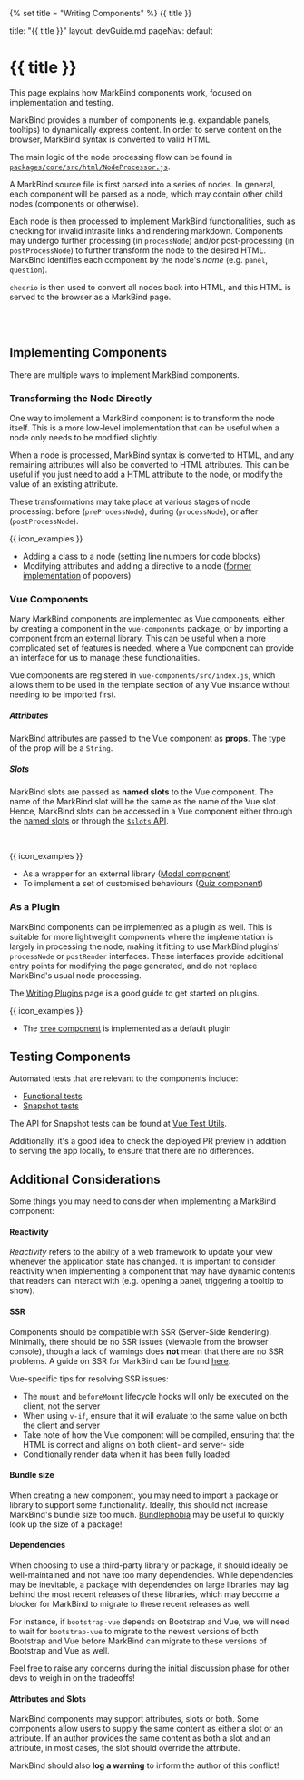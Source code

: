 {% set title = "Writing Components" %}
<span id="title" class="d-none">{{ title }}</span>

<frontmatter>
  title: "{{ title }}"
  layout: devGuide.md
  pageNav: default
</frontmatter>

# {{ title }}

<div class="lead">

This page explains how MarkBind components work, focused on implementation and testing.
</div>

MarkBind provides a number of components (e.g. expandable panels, tooltips) to dynamically express content. 
In order to serve content on the browser, MarkBind syntax is converted to valid HTML.

<panel header="How are components in MarkBind syntax parsed and converted to HTML?">

The main logic of the node processing flow can be found in [`packages/core/src/html/NodeProcessor.js`](https://github.com/MarkBind/markbind/blob/master/packages/core/src/html/NodeProcessor.js).

A MarkBind source file is first parsed into a series of 
<popover header=":bulb: What is a _**node**_?" content="A HTML file can be represented as a tree structure called the [DOM](https://www.w3schools.com/js/js_htmldom.asp), comprising HTML elements (or _nodes_).">nodes</popover>.
In general, each component will be parsed as a node, which may contain other child nodes (components or otherwise).

Each node is then processed to implement MarkBind functionalities, such as checking for invalid intrasite links and rendering markdown.
Components may undergo further processing (in `processNode`) and/or post-processing (in `postProcessNode`) to further transform the node to the desired HTML.
MarkBind identifies each component by the node's _name_ (e.g. `panel`, `question`). 

`cheerio` is then used to convert all nodes back into HTML, and this HTML is served to the browser as a MarkBind page.
</panel>

<br>
<br>

## Implementing Components

There are multiple ways to implement MarkBind components.

### Transforming the Node Directly

One way to implement a MarkBind component is to transform the node itself.
This is a more low-level implementation that can be useful when a node only needs to be modified slightly.

When a node is processed, MarkBind syntax is converted to HTML, and any remaining attributes will also be converted to HTML attributes. 
This can be useful if you just need to add a HTML attribute to the node, or modify the value of an existing attribute.

These transformations may take place at various stages of node processing: before (`preProcessNode`), during (`processNode`), or after (`postProcessNode`).

{{ icon_examples }} 
* Adding a class to a node (setting line numbers for code blocks)
* Modifying attributes and adding a directive to a node ([former implementation](https://github.com/MarkBind/markbind/blob/502df135e07baebd9d4eea8ccc0654c990047792/packages/core/src/html/bootstrapVueProcessor.js#L73) of popovers)

</box>

### Vue Components

Many MarkBind components are implemented as Vue components, either by creating a component in the `vue-components` package, or by importing a component from an external library.
This can be useful when a more complicated set of features is needed, where a Vue component can provide an interface for us to manage these functionalities.

Vue components are registered in `vue-components/src/index.js`, which allows them to be used in the template section of any Vue instance without needing to be imported first.

<panel header="How do MarkBind attributes/slots get passed to the Vue component?">

##### <trigger for="pop:markbind-attributes">Attributes</trigger>

MarkBind attributes are passed to the Vue component as **props**. The type of the prop will be a `String`.

##### <trigger for="pop:markbind-slots">Slots</trigger>

MarkBind slots are passed as **named slots** to the Vue component. The name of the MarkBind slot will be the same as the name of the Vue slot.
Hence, MarkBind slots can be accessed in a Vue component either through the [named slots](https://v2.vuejs.org/v2/guide/components-slots.html#Named-Slots) or through the [`$slots` API](https://v2.vuejs.org/v2/api/#vm-slots).
</panel>

<br>

{{ icon_examples }} 
* As a wrapper for an external library ([Modal component](https://github.com/MarkBind/markbind/blob/master/packages/vue-components/src/Modal.vue))
* To implement a set of customised behaviours ([Quiz component](https://github.com/MarkBind/markbind/blob/master/packages/vue-components/src/questions/Quiz.vue))

### As a Plugin

MarkBind components can be implemented as a plugin as well. 
This is suitable for more lightweight components where the implementation is largely in processing the node, making it fitting to use MarkBind plugins' `processNode` or `postRender` interfaces. 
These interfaces provide additional entry points for modifying the page generated, and do not replace MarkBind's usual node processing.

The [Writing Plugins]({{baseUrl}}/devGuide/writingPlugins.html) page is a good guide to get started on plugins.

{{ icon_examples }} 
* The [`tree` component](https://github.com/MarkBind/markbind/blob/master/packages/core/src/plugins/default/markbind-plugin-tree.js) is implemented as a default plugin

## Testing Components

Automated tests that are relevant to the components include:

* [Functional tests]({{baseUrl}}/devGuide/workflow.html#adding-test-site-content)
* [Snapshot tests]({{baseUrl}}/devGuide/workflow.html#adding-snapshot-tests-for-components)

The API for Snapshot tests can be found at [Vue Test Utils](https://v1.test-utils.vuejs.org/).

Additionally, it's a good idea to check the deployed PR preview in addition to serving the app locally, to ensure that there are no differences.

## Additional Considerations

Some things you may need to consider when implementing a MarkBind component:

#### Reactivity

_Reactivity_ refers to the ability of a web framework to update your view whenever the application state has changed. 
It is important to consider reactivity when implementing a component that may have dynamic contents that readers can interact with (e.g. opening a panel, triggering a tooltip to show).

#### SSR

Components should be compatible with SSR (Server-Side Rendering). 
Minimally, there should be no SSR issues (viewable from the browser console), though a lack of warnings does **not** mean that there are no SSR problems. 
A guide on SSR for MarkBind can be found [here]({{baseUrl}}/devGuide/design/serverSideRendering.html). 

Vue-specific tips for resolving SSR issues:
* The `mount` and `beforeMount` lifecycle hooks will only be executed on the client, not the server
* When using `v-if`, ensure that it will evaluate to the same value on both the client and server 
* Take note of how the Vue component will be compiled, ensuring that the HTML is correct and aligns on both client- and server- side
* Conditionally render data when it has been fully loaded

#### Bundle size

When creating a new component, you may need to import a package or library to support some functionality. 
Ideally, this should not increase MarkBind's bundle size too much.
[Bundlephobia](https://bundlephobia.com/) may be useful to quickly look up the size of a package!

#### Dependencies

When choosing to use a third-party library or package, it should ideally be well-maintained and not have too many dependencies.
While dependencies may be inevitable, a package with dependencies on large libraries may lag behind the most recent releases of these libraries, which may become a blocker for MarkBind to migrate to these recent releases as well.

For instance, if `bootstrap-vue` depends on Bootstrap and Vue, we will need to wait for `bootstrap-vue` to migrate to the newest versions of both Bootstrap and Vue before MarkBind can migrate to these versions of Bootstrap and Vue as well.

<box type="tip" seamless>

Feel free to raise any concerns during the initial discussion phase for other devs to weigh in on the tradeoffs!
</box>

#### Attributes and Slots

MarkBind components may support <popover id="pop:markbind-attributes" header="`header` is an **attribute** here:" content="`<panel header='Hello'></panel>`">attributes</popover>, <popover id="pop:markbind-slots" header="`header` is a **slot** here:" content="`<div slot='header'>Hello</div>`">slots</popover> or both. 
Some components allow users to supply the same content as either a slot or an attribute.
If an author provides the same content as both a slot and an attribute, in most cases, the slot should override the attribute. 

<box type='warning' seamless>

MarkBind should also **log a warning** to inform the author of this conflict!
</box>

